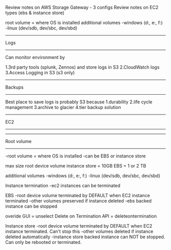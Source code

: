 Review notes on AWS Storage Gateway - 3 configs
Review notes on EC2 types (ebs & instance store)

root volume = where OS is installed
additional volumes
-windows (d:\, e:\, f:\)
-linux (dev/sdb, dev/sbc, dev/sbd)

****
Logs
****
Can monitor environment by

1.3rd party tools (splunk, Zennos) and store logs in S3
2.CloudWatch logs
3.Access Logging in S3 (s3 only)

*******
Backups
*******
Best place to save logs is probably S3 because
1.durability
2.life cycle management
3.archive to glacier
4.tier backup solution

***
EC2
***

***********
Root volume
***********
-root volume = where OS is installed
-can be EBS or instance store

max size root device volume
instance store = 10GB
EBS = 1 or 2 TB

additional volumes
-windows (d:\, e:\, f:\)
-linux (dev/sdb, dev/sbc, dev/sbd)

Instance termination
-ec2 instances can be terminated

EBS
-root device volume terminated by DEFAULT when EC2 instance terminated
-other volumes preserved if instance deleted
-ebs backed instance can be stopped

overide
GUI = unselect Delete on Termination
API = deleteontermination

Instance store
-root device volume terminated by DEFAULT when EC2 instance terminated.  Can't stop this
-other volumes deleted if instance deleted automatically
-instance store backed instance can NOT be stopped.  Can only be rebooted or terminated.
